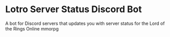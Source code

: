 # Lotro Server Status Discord Bot
A bot for Discord servers that updates you with server status for the Lord of the Rings Online mmorpg
